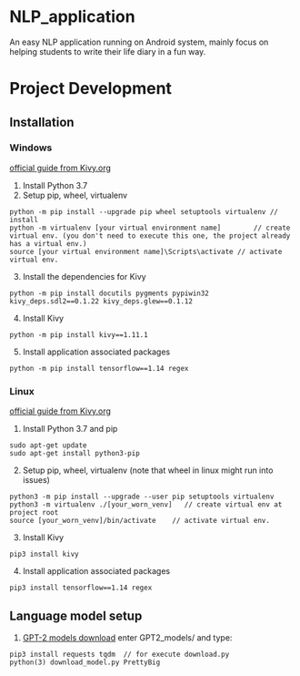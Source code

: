 # NLP_application
An easy NLP application running on Android system, mainly focus on helping students to write their life diary in a fun way.

# Project Development
## Installation
### Windows
[official guide from Kivy.org](https://kivy.org/doc/stable/installation/installation-windows.html)
1. Install Python 3.7
2. Setup pip, wheel, virtualenv
```
python -m pip install --upgrade pip wheel setuptools virtualenv	// install
python -m virtualenv [your virtual environment name]		// create virtual env. (you don't need to execute this one, the project already has a virtual env.)
source [your virtual environment name]\Scripts\activate	// activate virtual env.
```
3. Install the dependencies for Kivy
```
python -m pip install docutils pygments pypiwin32 kivy_deps.sdl2==0.1.22 kivy_deps.glew==0.1.12
```
4. Install Kivy
```
python -m pip install kivy==1.11.1
```
5. Install application associated packages
```
python -m pip install tensorflow==1.14 regex
```

### Linux
[official guide from Kivy.org](https://kivy.org/doc/stable/installation/installation-linux.html)
1. Install Python 3.7 and pip
```
sudo apt-get update
sudo apt-get install python3-pip

```
2. Setup pip, wheel, virtualenv (note that wheel in linux might run into issues)
```
python3 -m pip install --upgrade --user pip setuptools virtualenv
python3 -m virtualenv ./[your_worn_venv]   // create virtual env at project root
source [your_worn_venv]/bin/activate	// activate virtual env.
```
3. Install Kivy
```
pip3 install kivy
```
4. Install application associated packages
```
pip3 install tensorflow==1.14 regex
```

## Language model setup
1. [GPT-2 models download](https://github.com/ConnorJL/GPT2)
enter GPT2_models/ and type:
```
pip3 install requests tqdm  // for execute download.py
python(3) download_model.py PrettyBig
```